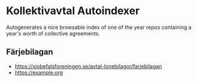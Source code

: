# Kollektivavtal Autoindexer

Autogenerates a nice browsable index of one of the year repos containing a
year's worth of collective agreements.

## Färjebilagan

* https://sjobefalsforeningen.se/avtal-lonebilagor/farjebilagan
* https://example.org
